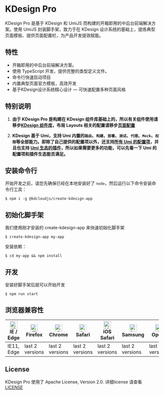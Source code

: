 # KDesign Pro

KDesign Pro 是基于 KDesign 和 UmiJS 而构建的开箱即用的中后台前端解决方案。使用 UmiJS 封装脚手架，致力于在 KDesign 设计系统的基础上，提炼典型页面模板、提供页面配置栏，为产品开发提效赋能。


## 特性
- 开箱即用的中后台前端解决方案。
- 使用 TypeScript 开发，提供完整的类型定义文件。
- 命令行快速启动项目
- 内置典型页面官方模板，高效开发
- 基于KDesign设计系统精心设计
— 可快速配置多种页面风格

## **特别说明**

1. **由于 KDesign Pro 是构建在 KDesign 组件库基础上的，所以有关组件使用请移步[KDesign 组件库](https://react.kingdee.design/components/overview)，布局 Layouts 相关的配置请移步[页面配置](/docs/setting.md)**

2. **KDesign 基于 Umi，支持 Umi 内置的`路由`、`构建`、`部署`、`测试`、`代理`、`Mock`、`权限`等全部能力。即除了自己提供的配置项以外，还支持[所有 Umi 的配置项](https://v3.umijs.org/zh-CN/config)，并且也支持 [Umi 生态的插件](https://v3.umijs.org/zh-CN/plugins/preset-react)，所以如果需要更多的功能，可以先看一下 Umi 的配置项和插件生态能否满足。**

## 安装命令行

开始开发之前，请您先确保已经在本地安装好了 `node`，然后运行以下命令安装命令行工具：

```shell
$ npm i -g @kdcloudjs/create-kdesign-app
```

## 初始化脚手架

我们使用刚才安装的 create-kdesign-app 来快速初始化脚手架

```shell
$ create-kdesign-app my-app
```

安装依赖：

```shell
$ cd my-app && npm install
```

## 开发

安装好脚手架后就可以开始开发

```shell
$ npm run start
```

## 浏览器兼容性

| [<img src="https://raw.githubusercontent.com/alrra/browser-logos/master/src/edge/edge_48x48.png" alt="IE / Edge" width="24px" height="24px" />](http://godban.github.io/browsers-support-badges/)<br/>IE / Edge | [<img src="https://raw.githubusercontent.com/alrra/browser-logos/master/src/firefox/firefox_48x48.png" alt="Firefox" width="24px" height="24px" />](http://godban.github.io/browsers-support-badges/)<br/>Firefox | [<img src="https://raw.githubusercontent.com/alrra/browser-logos/master/src/chrome/chrome_48x48.png" alt="Chrome" width="24px" height="24px" />](http://godban.github.io/browsers-support-badges/)<br/>Chrome | [<img src="https://raw.githubusercontent.com/alrra/browser-logos/master/src/safari/safari_48x48.png" alt="Safari" width="24px" height="24px" />](http://godban.github.io/browsers-support-badges/)<br/>Safari | [<img src="https://raw.githubusercontent.com/alrra/browser-logos/master/src/safari-ios/safari-ios_48x48.png" alt="iOS Safari" width="24px" height="24px" />](http://godban.github.io/browsers-support-badges/)<br/>iOS Safari | [<img src="https://raw.githubusercontent.com/alrra/browser-logos/master/src/samsung-internet/samsung-internet_48x48.png" alt="Samsung" width="24px" height="24px" />](http://godban.github.io/browsers-support-badges/)<br/>Samsung | [<img src="https://raw.githubusercontent.com/alrra/browser-logos/master/src/opera/opera_48x48.png" alt="Opera" width="24px" height="24px" />](http://godban.github.io/browsers-support-badges/)<br/>Opera |
| --------- | --------- | --------- | --------- | --------- | --------- | --------- |
| IE11, Edge| last 2 versions| last 2 versions| last 2 versions| last 2 versions| last 2 versions| last 2 versions

## License
KDesign Pro 使用了 Apache License, Version 2.0. 详细license 请查看 [LICENSE](./LICENSE)
